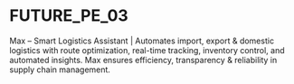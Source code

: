 # FUTURE_PE_03
Max – Smart Logistics Assistant | Automates import, export &amp; domestic logistics with route optimization, real-time tracking, inventory control, and automated insights. Max ensures efficiency, transparency &amp; reliability in supply chain management.
